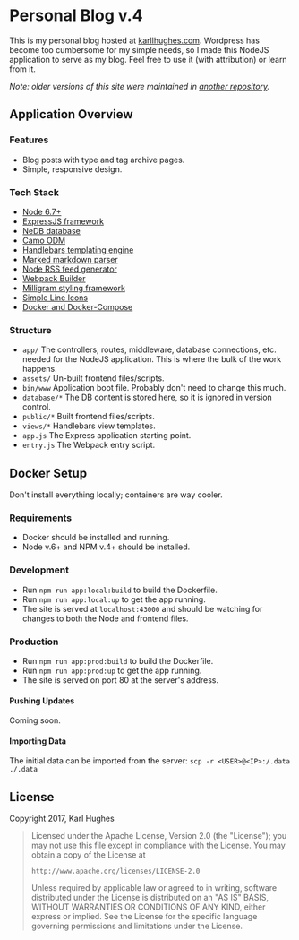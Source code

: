 # Personal Blog v.4
This is my personal blog hosted at [karllhughes.com](https://www.karllhughes.com). Wordpress has become too cumbersome for my simple needs, so I made this NodeJS application to serve as my blog. Feel free to use it (with attribution) or learn from it.

_Note: older versions of this site were maintained in [another repository](https://github.com/karllhughes/KH-Blog)._


## Application Overview

### Features
- Blog posts with type and tag archive pages.
- Simple, responsive design.

### Tech Stack
- [Node 6.7+](https://nodejs.org/en/)
- [ExpressJS framework](http://expressjs.com/en/resources/frameworks.html)
- [NeDB database](https://github.com/louischatriot/nedb)
- [Camo ODM](https://github.com/scottwrobinson/camo)
- [Handlebars templating engine](http://handlebarsjs.com/)
- [Marked markdown parser](https://github.com/chjj/marked)
- [Node RSS feed generator](https://github.com/dylang/node-rss)
- [Webpack Builder](https://webpack.github.io/)
- [Milligram styling framework](https://milligram.github.io/)
- [Simple Line Icons](http://simplelineicons.com/)
- [Docker and Docker-Compose](https://docs.docker.com/compose/)

### Structure
- `app/` The controllers, routes, middleware, database connections, etc. needed for the NodeJS application. This is where the bulk of the work happens.
- `assets/` Un-built frontend files/scripts.
- `bin/www` Application boot file. Probably don't need to change this much.
- `database/*` The DB content is stored here, so it is ignored in version control.
- `public/*` Built frontend files/scripts.
- `views/*` Handlebars view templates.
- `app.js` The Express application starting point.
- `entry.js` The Webpack entry script.


## Docker Setup
Don't install everything locally; containers are way cooler.

### Requirements

- Docker should be installed and running.
- Node v.6+ and NPM v.4+ should be installed.

### Development

- Run `npm run app:local:build` to build the Dockerfile.
- Run `npm run app:local:up` to get the app running.
- The site is served at `localhost:43000` and should be watching for changes to both the Node and frontend files.

### Production

- Run `npm run app:prod:build` to build the Dockerfile.
- Run `npm run app:prod:up` to get the app running.
- The site is served on port 80 at the server's address.

#### Pushing Updates
Coming soon.

#### Importing Data
The initial data can be imported from the server: `scp -r <USER>@<IP>:/.data ./.data`


## License
Copyright 2017, Karl Hughes

>   Licensed under the Apache License, Version 2.0 (the "License");
>   you may not use this file except in compliance with the License.
>   You may obtain a copy of the License at
>
>     http://www.apache.org/licenses/LICENSE-2.0
>
>   Unless required by applicable law or agreed to in writing, software
>   distributed under the License is distributed on an "AS IS" BASIS,
>   WITHOUT WARRANTIES OR CONDITIONS OF ANY KIND, either express or implied.
>   See the License for the specific language governing permissions and
>   limitations under the License.

